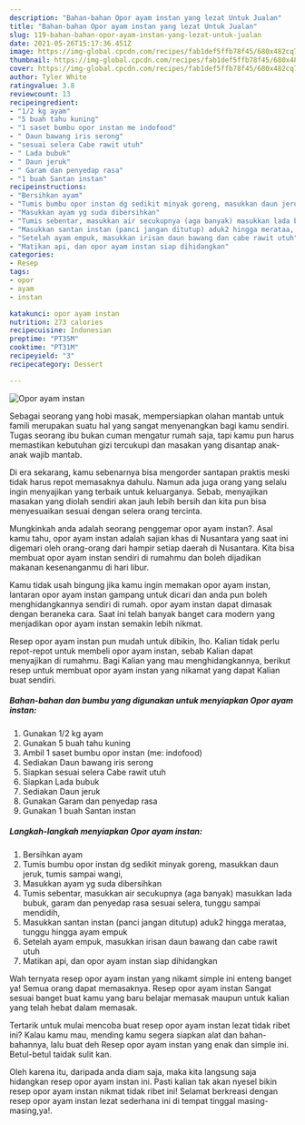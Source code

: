```yaml
---
description: "Bahan-bahan Opor ayam instan yang lezat Untuk Jualan"
title: "Bahan-bahan Opor ayam instan yang lezat Untuk Jualan"
slug: 119-bahan-bahan-opor-ayam-instan-yang-lezat-untuk-jualan
date: 2021-05-26T15:17:36.451Z
image: https://img-global.cpcdn.com/recipes/fab1def5ffb78f45/680x482cq70/opor-ayam-instan-foto-resep-utama.jpg
thumbnail: https://img-global.cpcdn.com/recipes/fab1def5ffb78f45/680x482cq70/opor-ayam-instan-foto-resep-utama.jpg
cover: https://img-global.cpcdn.com/recipes/fab1def5ffb78f45/680x482cq70/opor-ayam-instan-foto-resep-utama.jpg
author: Tyler White
ratingvalue: 3.8
reviewcount: 13
recipeingredient:
- "1/2 kg ayam"
- "5 buah tahu kuning"
- "1 saset bumbu opor instan me indofood"
- " Daun bawang iris serong"
- "sesuai selera Cabe rawit utuh"
- " Lada bubuk"
- " Daun jeruk"
- " Garam dan penyedap rasa"
- "1 buah Santan instan"
recipeinstructions:
- "Bersihkan ayam"
- "Tumis bumbu opor instan dg sedikit minyak goreng, masukkan daun jeruk, tumis sampai wangi,"
- "Masukkan ayam yg suda dibersihkan"
- "Tumis sebentar, masukkan air secukupnya (aga banyak) masukkan lada bubuk, garam dan penyedap rasa sesuai selera, tunggu sampai mendidih,"
- "Masukkan santan instan (panci jangan ditutup) aduk2 hingga merataa, tunggu hingga ayam empuk"
- "Setelah ayam empuk, masukkan irisan daun bawang dan cabe rawit utuh"
- "Matikan api, dan opor ayam instan siap dihidangkan"
categories:
- Resep
tags:
- opor
- ayam
- instan

katakunci: opor ayam instan 
nutrition: 273 calories
recipecuisine: Indonesian
preptime: "PT35M"
cooktime: "PT31M"
recipeyield: "3"
recipecategory: Dessert

---
```



![Opor ayam instan](https://img-global.cpcdn.com/recipes/fab1def5ffb78f45/680x482cq70/opor-ayam-instan-foto-resep-utama.jpg)

Sebagai seorang yang hobi masak, mempersiapkan olahan mantab untuk famili merupakan suatu hal yang sangat menyenangkan bagi kamu sendiri. Tugas seorang ibu bukan cuman mengatur rumah saja, tapi kamu pun harus memastikan kebutuhan gizi tercukupi dan masakan yang disantap anak-anak wajib mantab.

Di era  sekarang, kamu sebenarnya bisa mengorder santapan praktis meski tidak harus repot memasaknya dahulu. Namun ada juga orang yang selalu ingin menyajikan yang terbaik untuk keluarganya. Sebab, menyajikan masakan yang diolah sendiri akan jauh lebih bersih dan kita pun bisa menyesuaikan sesuai dengan selera orang tercinta. 



Mungkinkah anda adalah seorang penggemar opor ayam instan?. Asal kamu tahu, opor ayam instan adalah sajian khas di Nusantara yang saat ini digemari oleh orang-orang dari hampir setiap daerah di Nusantara. Kita bisa membuat opor ayam instan sendiri di rumahmu dan boleh dijadikan makanan kesenanganmu di hari libur.

Kamu tidak usah bingung jika kamu ingin memakan opor ayam instan, lantaran opor ayam instan gampang untuk dicari dan anda pun boleh menghidangkannya sendiri di rumah. opor ayam instan dapat dimasak dengan beraneka cara. Saat ini telah banyak banget cara modern yang menjadikan opor ayam instan semakin lebih nikmat.

Resep opor ayam instan pun mudah untuk dibikin, lho. Kalian tidak perlu repot-repot untuk membeli opor ayam instan, sebab Kalian dapat menyajikan di rumahmu. Bagi Kalian yang mau menghidangkannya, berikut resep untuk membuat opor ayam instan yang nikamat yang dapat Kalian buat sendiri.

<!--inarticleads1-->

##### Bahan-bahan dan bumbu yang digunakan untuk menyiapkan Opor ayam instan:

1. Gunakan 1/2 kg ayam
1. Gunakan 5 buah tahu kuning
1. Ambil 1 saset bumbu opor instan (me: indofood)
1. Sediakan  Daun bawang iris serong
1. Siapkan sesuai selera Cabe rawit utuh
1. Siapkan  Lada bubuk
1. Sediakan  Daun jeruk
1. Gunakan  Garam dan penyedap rasa
1. Gunakan 1 buah Santan instan




<!--inarticleads2-->

##### Langkah-langkah menyiapkan Opor ayam instan:

1. Bersihkan ayam
1. Tumis bumbu opor instan dg sedikit minyak goreng, masukkan daun jeruk, tumis sampai wangi,
1. Masukkan ayam yg suda dibersihkan
1. Tumis sebentar, masukkan air secukupnya (aga banyak) masukkan lada bubuk, garam dan penyedap rasa sesuai selera, tunggu sampai mendidih,
1. Masukkan santan instan (panci jangan ditutup) aduk2 hingga merataa, tunggu hingga ayam empuk
1. Setelah ayam empuk, masukkan irisan daun bawang dan cabe rawit utuh
1. Matikan api, dan opor ayam instan siap dihidangkan




Wah ternyata resep opor ayam instan yang nikamt simple ini enteng banget ya! Semua orang dapat memasaknya. Resep opor ayam instan Sangat sesuai banget buat kamu yang baru belajar memasak maupun untuk kalian yang telah hebat dalam memasak.

Tertarik untuk mulai mencoba buat resep opor ayam instan lezat tidak ribet ini? Kalau kamu mau, mending kamu segera siapkan alat dan bahan-bahannya, lalu buat deh Resep opor ayam instan yang enak dan simple ini. Betul-betul taidak sulit kan. 

Oleh karena itu, daripada anda diam saja, maka kita langsung saja hidangkan resep opor ayam instan ini. Pasti kalian tak akan nyesel bikin resep opor ayam instan nikmat tidak ribet ini! Selamat berkreasi dengan resep opor ayam instan lezat sederhana ini di tempat tinggal masing-masing,ya!.

